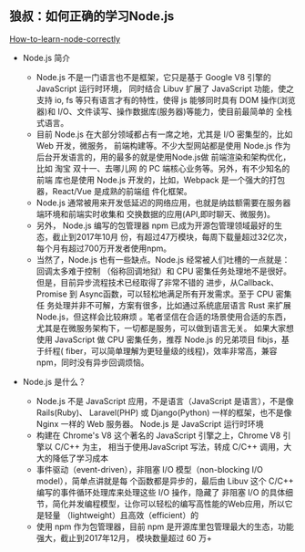 ## 狼叔：如何正确的学习Node.js 
  [How-to-learn-node-correctly](https://github.com/i5ting/How-to-learn-node-correctly)

- Node.js 简介
    + Node.js 不是一门语言也不是框架，它只是基于 Google V8 引擎的 JavaScript 运行时环境，
    同时结合 Libuv 扩展了 JavaScript 功能，使之支持 io, fs 等只有语言才有的特性，使得 js
    能够同时具有 DOM 操作(浏览器)和 I/O、文件读写、操作数据库(服务器)等能力，使目前最简单的
    全栈式语言。
    + 目前 Node.js 在大部分领域都占有一席之地，尤其是 I/O 密集型的，比如 Web 开发，微服务，
    前端构建等。不少大型网站都是使用 Node.js 作为后台开发语言的，用的最多的就是使用Node.js做
    前端渲染和架构优化，比如 淘宝 双十一、去哪儿网 的 PC 端核心业务等。另外，有不少知名的前端
    库也是使用 Node.js 开发的，比如，Webpack 是一个强大的打包器，React/Vue 是成熟的前端组
    件化框架。
    + Node.js 通常被用来开发低延迟的网络应用，也就是纳兹额需要在服务器端环境和前端实时收集和
    交换数据的应用(API,即时聊天、微服务)。
    + 另外， Node.js 编写的包管理器 npm 已成为开源包管理领域最好的生态，截止到2017年10月
    份，有超过47万模块，每周下载量超过32亿次，每个月有超过700万开发者使用npm。
    + 当然了，Node.js 也有一些缺点。Node.js 经常被人们吐槽的一点就是：回调太多难于控制
    （俗称回调地狱）和 CPU 密集任务处理地不是很好。但是，目前异步流程技术已经取得了非常不错的
    进步，从Callback、Promise 到 Async函数，可以轻松地满足所有开发需求。至于 CPU 密集任
    务处理并非不可解，方案有很多，比如通过系统底层语言 Rust 来扩展 Node.js，但这样会比较麻烦
    。笔者坚信在合适的场景使用合适的东西，尤其是在微服务架构下，一切都是服务，可以做到语言无关。
    如果大家想使用 JavaScript 做 CPU 密集任务，推荐 Node.js 的兄弟项目 fibjs，基于纤程(
    fiber，可以简单理解为更轻量级的线程)，效率非常高，兼容npm，同时没有异步回调烦恼。

- Node.js 是什么？   
    + Node.js 不是 JavaScript 应用，不是语言（JavaScript 是语言），不是像 Rails(Ruby)、
     Laravel(PHP) 或 Django(Python) 一样的框架，也不是像 Nginx 一样的 Web 服务器。
     Node.js 是 JavaScript 运行时环境
    + 构建在 Chrome's V8 这个著名的 JavaScript 引擎之上，Chrome V8 引擎以 C/C++ 为主，
    相当于使用JavaScript 写法，转成 C/C++ 调用，大大的降低了学习成本
    + 事件驱动（event-driven），非阻塞 I/O 模型（non-blocking I/O model），简单点讲就是每
    个函数都是异步的，最后由 Libuv 这个 C/C++ 编写的事件循环处理库来处理这些 I/O 操作，隐藏了
    非阻塞 I/O 的具体细节，简化并发编程模型，让你可以轻松的编写高性能的Web应用，所以它是轻量
    （lightweight）且高效（efficient）的
    + 使用 npm 作为包管理器，目前 npm 是开源库里包管理最大的生态，功能强大，截止到2017年12月，
    模块数量超过 60 万+ 